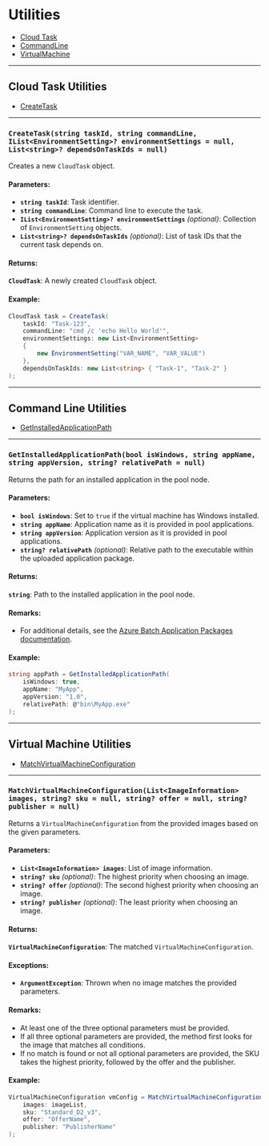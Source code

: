 ﻿<a name="utilities"></a>
# Utilities
* [Cloud Task](#utilities-cloud-task)
* [CommandLine](#utilities-command-line)
* [VirtualMachine](#utilities-virtual-machine)
---

<a name="utilities-cloud-task"></a>
## Cloud Task Utilities
* [CreateTask](#utilities-cloud-task-create-task)
---

<a name="utilities-cloud-task-create-task"></a>
### `CreateTask(string taskId, string commandLine, IList<EnvironmentSetting>? environmentSettings = null, List<string>? dependsOnTaskIds = null)`

Creates a new `CloudTask` object.

#### Parameters:
- **`string taskId`**: Task identifier.
- **`string commandLine`**: Command line to execute the task.
- **`IList<EnvironmentSetting>? environmentSettings`** *(optional)*: Collection of `EnvironmentSetting` objects.
- **`List<string>? dependsOnTaskIds`** *(optional)*: List of task IDs that the current task depends on.

#### Returns:
**`CloudTask`**: A newly created `CloudTask` object.

#### Example:
```csharp
CloudTask task = CreateTask(
    taskId: "Task-123",
    commandLine: "cmd /c 'echo Hello World'",
    environmentSettings: new List<EnvironmentSetting>
    {
        new EnvironmentSetting("VAR_NAME", "VAR_VALUE")
    },
    dependsOnTaskIds: new List<string> { "Task-1", "Task-2" }
);
```
---

<a name="utilities-command-line"></a>
## Command Line Utilities
* [GetInstalledApplicationPath](#utilities-command-line-get-installed-application-path)
---

<a name="utilities-command-line-get-installed-application-path"></a>
### `GetInstalledApplicationPath(bool isWindows, string appName, string appVersion, string? relativePath = null)`

Returns the path for an installed application in the pool node.

#### Parameters:
- **`bool isWindows`**: Set to `true` if the virtual machine has Windows installed.
- **`string appName`**: Application name as it is provided in pool applications.
- **`string appVersion`**: Application version as it is provided in pool applications.
- **`string? relativePath`** *(optional)*: Relative path to the executable within the uploaded application package.

#### Returns:
**`string`**: Path to the installed application in the pool node.

#### Remarks:
- For additional details, see the [Azure Batch Application Packages documentation](https://learn.microsoft.com/en-us/azure/batch/batch-application-packages).

#### Example:
```csharp
string appPath = GetInstalledApplicationPath(
    isWindows: true,
    appName: "MyApp",
    appVersion: "1.0",
    relativePath: @"bin\MyApp.exe"
);
```
---

<a name="utilities-virtual-machine"></a>
## Virtual Machine Utilities
* [MatchVirtualMachineConfiguration](#utilities-virtual-machine-match-virtual-machine-configuration)
---

<a name="utilities-virtual-machine-match-virtual-machine-configuration"></a>
### `MatchVirtualMachineConfiguration(List<ImageInformation> images, string? sku = null, string? offer = null, string? publisher = null)`

Returns a `VirtualMachineConfiguration` from the provided images based on the given parameters.

#### Parameters:
- **`List<ImageInformation> images`**: List of image information.
- **`string? sku`** *(optional)*: The highest priority when choosing an image.
- **`string? offer`** *(optional)*: The second highest priority when choosing an image.
- **`string? publisher`** *(optional)*: The least priority when choosing an image.

#### Returns:
**`VirtualMachineConfiguration`**: The matched `VirtualMachineConfiguration`.

#### Exceptions:
- **`ArgumentException`**: Thrown when no image matches the provided parameters.

#### Remarks:
- At least one of the three optional parameters must be provided.
- If all three optional parameters are provided, the method first looks for the image that matches all conditions.
- If no match is found or not all optional parameters are provided, the SKU takes the highest priority, followed by the offer and the publisher.

#### Example:
```csharp
VirtualMachineConfiguration vmConfig = MatchVirtualMachineConfiguration(
    images: imageList,
    sku: "Standard_D2_v3",
    offer: "OfferName",
    publisher: "PublisherName"
);
```